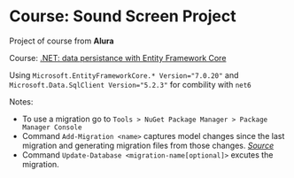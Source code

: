 # **Course**: Sound Screen Project

Project of course from **Alura**

Course: [.NET: data persistance with Entity Framework Core](https://cursos.alura.com.br/course/dot-net-persistindo-dados-entity-framework-core)

Using `Microsoft.EntityFrameworkCore.* Version="7.0.20"` and `Microsoft.Data.SqlClient Version="5.2.3"` for combility with `net6`

Notes:
- To use a migration go to `Tools > NuGet Package Manager > Package Manager Console`
- Command `Add-Migration <name>` captures model changes since the last migration and generating migration files from those changes. [*Source*](https://www.learnentityframeworkcore.com/migrations/add-migration)
- Command `Update-Database <migration-name[optional]>` excutes the migration.